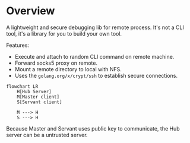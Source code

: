 # Overview

A lightweight and secure debugging lib for remote process. It's not a CLI tool, it's a library for you to build your own tool.

Features:

- Execute and attach to random CLI command on remote machine.
- Forward socks5 proxy on remote.
- Mount a remote directory to local with NFS.
- Uses the `golang.org/x/crypt/ssh` to establish secure connections.

```mermaid
flowchart LR
    H[Hub Server]
    M[Master client]
    S[Servant client]

    M ---> H
    S ---> H
```

Because Master and Servant uses public key to communicate, the Hub server can be a untrusted server.
